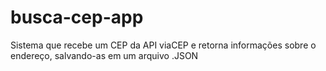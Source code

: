 # busca-cep-app
Sistema que recebe um CEP da API viaCEP e retorna informações sobre o endereço, salvando-as em um arquivo .JSON
